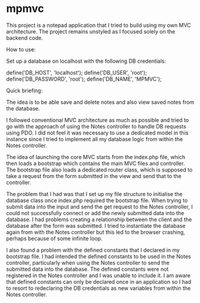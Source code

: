 # mpmvc

  This project is a notepad application that I tried to build using my own MVC architecture. The project remains unstyled as I focused solely on the backend code.

  How to use:

  Set up a database on localhost with the following DB credentials:

  define('DB_HOST', 'localhost');
  define('DB_USER', 'root');
  define('DB_PASSWORD', 'root');
  define('DB_NAME', 'MPMVC');

  Quick briefing:

  The idea is to be able save and delete notes and also view saved notes from the database.

  I followed conventional MVC architecture as much as possible and tried to go with the approach of
  using the Notes controller to handle DB requests using PDO. I did not feel it was necessary to use a
  dedicated model in this instance since I tried to implement all my database logic from within the Notes
  controller.

  The idea of launching the core MVC starts from the index.php file, which then loads a bootstrap which contains the main MVC files and controller. The bootstrap file also loads a dedicated router class, which is supposed to take a request from the form submitted in the view and send that to the controller.

  The problem that I had was that I set up my file structure to initialise the database class once index.php required the bootstrap file. When trying to submit data into the input and send the get request to the Notes controller, I could not successfully connect or add the newly submitted data into the database. I had problems creating a relationship between the client and the database after the form was submitted. I tried to instantiate the database again from with the Notes controller but this led to the browser crashing, perhaps because of some infinite loop.

  I also found a problem with the defined constants that I declared in my bootstrap file. I had intended the defined constants to be used in the Notes controller, particularly when using the Notes controller to send the submitted data into the database. The defined constants were not registered in the Notes controller and I was unable to include it. I am aware that defined constants can only be declared once in an application so I had to resort to redeclaring the DB credentials as new variables from within the Notes controller. 
